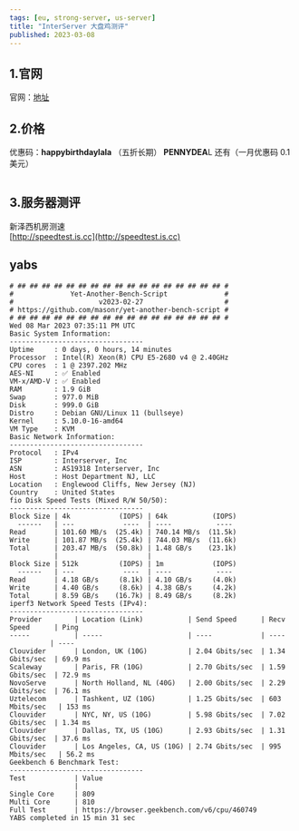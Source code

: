 ```yaml
---
tags: [eu, strong-server, us-server]
title: "InterServer 大盘鸡测评"
published: 2023-03-08
---
```


## 1.官网

官网：[地址](https://urls.catcat.blog/literserver)

## 2.价格

优惠码：**happybirthdaylala** （五折长期） **PENNYDEA**L 还有（一月优惠码 0.1美元）

<picture>
    <source srcset="https://s3.catcat.blog/images/2023/03/image-92.avif" type="image/avif">
    <source srcset="https://s3.catcat.blog/images/2023/03/image-92.webp" type="image/webp">
    <img src="https://s3.catcat.blog/images/2023/03/image-92.jpg" alt="" loading="lazy">
</picture>

## 3.服务器测评

新泽西机房测速  
[http://speedtest.is.cc](http://speedtest.is.cc)

## yabs

```shell
# ## ## ## ## ## ## ## ## ## ## ## ## ## ## ## ## ## #
#              Yet-Another-Bench-Script              #
#                     v2023-02-27                    #
# https://github.com/masonr/yet-another-bench-script #
# ## ## ## ## ## ## ## ## ## ## ## ## ## ## ## ## ## #
Wed 08 Mar 2023 07:35:11 PM UTC
Basic System Information:
---------------------------------
Uptime     : 0 days, 0 hours, 14 minutes
Processor  : Intel(R) Xeon(R) CPU E5-2680 v4 @ 2.40GHz
CPU cores  : 1 @ 2397.202 MHz
AES-NI     : ✅ Enabled
VM-x/AMD-V : ✅ Enabled
RAM        : 1.9 GiB
Swap       : 977.0 MiB
Disk       : 999.0 GiB
Distro     : Debian GNU/Linux 11 (bullseye)
Kernel     : 5.10.0-16-amd64
VM Type    : KVM
Basic Network Information:
---------------------------------
Protocol   : IPv4
ISP        : Interserver, Inc
ASN        : AS19318 Interserver, Inc
Host       : Host Department NJ, LLC
Location   : Englewood Cliffs, New Jersey (NJ)
Country    : United States
fio Disk Speed Tests (Mixed R/W 50/50):
---------------------------------
Block Size | 4k            (IOPS) | 64k           (IOPS)
  ------   | ---            ----  | ----           ----
Read       | 101.60 MB/s  (25.4k) | 740.14 MB/s  (11.5k)
Write      | 101.87 MB/s  (25.4k) | 744.03 MB/s  (11.6k)
Total      | 203.47 MB/s  (50.8k) | 1.48 GB/s    (23.1k)
           |                      |
Block Size | 512k          (IOPS) | 1m            (IOPS)
  ------   | ---            ----  | ----           ----
Read       | 4.18 GB/s     (8.1k) | 4.10 GB/s     (4.0k)
Write      | 4.40 GB/s     (8.6k) | 4.38 GB/s     (4.2k)
Total      | 8.59 GB/s    (16.7k) | 8.49 GB/s     (8.2k)
iperf3 Network Speed Tests (IPv4):
---------------------------------
Provider        | Location (Link)           | Send Speed      | Recv Speed      | Ping
-----           | -----                     | ----            | ----            | ----
Clouvider       | London, UK (10G)          | 2.04 Gbits/sec  | 1.34 Gbits/sec  | 69.9 ms
Scaleway        | Paris, FR (10G)           | 2.70 Gbits/sec  | 1.59 Gbits/sec  | 72.9 ms
NovoServe       | North Holland, NL (40G)   | 2.00 Gbits/sec  | 2.29 Gbits/sec  | 76.1 ms
Uztelecom       | Tashkent, UZ (10G)        | 1.25 Gbits/sec  | 603 Mbits/sec   | 153 ms
Clouvider       | NYC, NY, US (10G)         | 5.98 Gbits/sec  | 7.02 Gbits/sec  | 1.34 ms
Clouvider       | Dallas, TX, US (10G)      | 2.93 Gbits/sec  | 1.31 Gbits/sec  | 37.6 ms
Clouvider       | Los Angeles, CA, US (10G) | 2.74 Gbits/sec  | 995 Mbits/sec   | 56.2 ms
Geekbench 6 Benchmark Test:
---------------------------------
Test            | Value
                |
Single Core     | 809
Multi Core      | 810
Full Test       | https://browser.geekbench.com/v6/cpu/460749
YABS completed in 15 min 31 sec
```